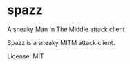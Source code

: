 # spazz
A sneaky Man In The Middle attack client

Spazz is a sneaky MITM attack client. 

License: MIT
